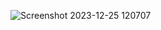 ![Screenshot 2023-12-25 120707](https://github.com/tapas37/html-css-projects/assets/119745656/d4e03e0c-257f-4d58-9984-4fc578413c23)
